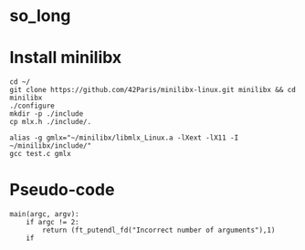 # so_long

# Install minilibx

```
cd ~/
git clone https://github.com/42Paris/minilibx-linux.git minilibx && cd minilibx
./configure
mkdir -p ./include
cp mlx.h ./include/.
```

```
alias -g gmlx="~/minilibx/libmlx_Linux.a -lXext -lX11 -I ~/minilibx/include/"
gcc test.c gmlx
```

# Pseudo-code

```
main(argc, argv):
	if argc != 2:
		return (ft_putendl_fd("Incorrect number of arguments"),1)
	if 
```
